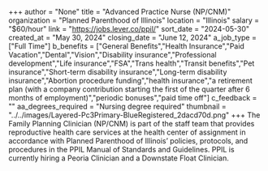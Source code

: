 +++
author = "None"
title = "Advanced Practice Nurse (NP/CNM)"
organization = "Planned Parenthood of Illinois"
location = "Illinois"
salary = "$60/hour"
link = "https://jobs.lever.co/ppil/"
sort_date = "2024-05-30"
created_at = "May 30, 2024"
closing_date = "June 12, 2024"
a_job_type = ["Full Time"]
b_benefits = ["General Benefits","Health Insurance","Paid Vacation","Dental","Vision","Disability insurance","Professional development","Life insurance","FSA","Trans health","Transit benefits","Pet insurance","Short-term disability insurance","Long-term disability insurance","Abortion procedure funding","health insurance","a retirement plan (with a company contribution starting the first of the quarter after 6 months of employment)","periodic bonuses","paid time off"]
c_feedback = ""
aa_degrees_required = "Nursing degree required"
thumbnail = "../../images/Layered-Pc3Primary-BlueRegistered_2dacd70d.png"
+++
The Family Planning Clinician (NP/CNM) is part of the staff team that provides reproductive health care services at the health center of assignment in accordance with Planned Parenthood of Illinois’ policies, protocols, and procedures in the PPIL Manual of Standards and Guidelines. PPIL is currently hiring a Peoria Clinician and a Downstate Float Clinician.